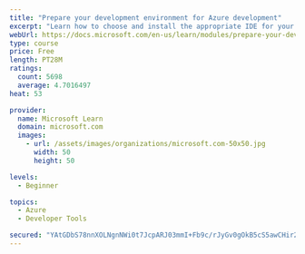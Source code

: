 ```yaml
---
title: "Prepare your development environment for Azure development"
excerpt: "Learn how to choose and install the appropriate IDE for your requirements to help you build, deploy, monitor, and scale cloud-hosted solutions."
webUrl: https://docs.microsoft.com/en-us/learn/modules/prepare-your-dev-environment-for-azure-development/
type: course
price: Free
length: PT28M
ratings:
  count: 5698
  average: 4.7016497
heat: 53

provider:
  name: Microsoft Learn
  domain: microsoft.com
  images:
    - url: /assets/images/organizations/microsoft.com-50x50.jpg
      width: 50
      height: 50

levels:
  - Beginner

topics:
  - Azure
  - Developer Tools

secured: "YAtGDbS78nnXOLNgnNWi0t7JcpARJ03mmI+Fb9c/rJyGv0gOkB5cS5awCHir27WIFsgldTHtI6SCadHtGiJQwHepM8bxAIteOWjkTHT+6l7D+3vdHEAcXHWM7xCSkiEayDYPJx6STUAeCOjTBEdH8/SPYT3jGOeght348JEJpl6URrSZgchYhcN75jR8e24FudDnAxsTGbHUbbcWw9PHD48QI3zKOn4/t65pLMyxIVBAdylOH0iXoEKBtqJ58HqGHSFB4h4qjuJfjUWXDhyV+ypseIzbnbA0I3eHdn20g/cM/S/laSS1/QJR/OooVzJJCO7A7YGk4/kOAu14mrBio5kT7BVpsq8P5/BLDyVtjdvnccnsOPFbLrKKFDVbYqvX2kHtEOn1F0GmHVIkavRPtxkQ9u7mwp5PFZUXWgfydv0=;hovBB6rrZfOAk+GT7OJmXg=="
---
```



